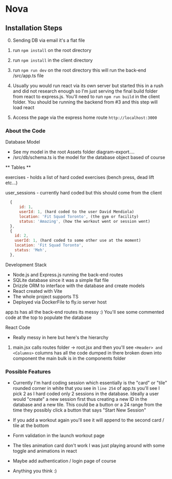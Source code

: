 # Nova

## Installation Steps

0. Sending DB via email it's a flat file

1. run `npm install` on the root directory

2. run `npm install` in the client directory

3. run `npm run dev` on the root directory this will run the back-end /src/app.ts file

4. Usually you would run react via its own server but started this in a rush and did not research enough so I'm just serving the final build folder from react to express.js. You'll need to run `npm run build` in the client folder. You should be running the backend from #3 and this step will load react

5. Access the page via the express home route `http://localhost:3000`

### About the Code

Database Model

- See my model in the root Assets folder diagram-export....
- /src/db/schema.ts is the model for the database object based of course

** Tables **

exercises - holds a list of hard coded exercises (bench press, dead lift etc...)

user_sessions - currently hard coded but this should come from the client

```javascript
  {
      id: 1,
      userId: 1, (hard coded to the user David Mendiola)
      location: 'Fit Squad Toronto', (the gym or facility)
      status: 'Amazing', (how the workout went or session went)
  },
  {
    id: 2,
    userId: 1, (hard coded to some other use at the moment)
    location: 'Fit Squad Toronto',
    status: 'Meh',
  },
```

Development Stack

- Node.js and Express.js running the back-end routes
- SQLite database since it was a simple flat file
- Drizzle ORM to interface with the database and create models
- React created with Vite
- The whole project supports TS
- Deployed via DockerFile to fly.io server host

app.ts has all the back-end routes its messy :) You'll see some commented code at the top to populate the database

React Code

- Really messy in here but here's the hierarchy

1. main.jsx calls routes folder -> root.jsx and then you'll see `<Header> and <Columns>` columns has all the code dumped in there broken down into component the main bulk is in the components folder

### Possible Features

- Currently I'm hard coding session which essentially is the "card" or "tile" rounded corner in white that you see in `line 254` of app.ts you'll see I pick 2 as I hard coded only 2 sessions in the database. Ideally a user would "create" a new session first thus creating a new ID in the database and a new tile. This could be a button or a 24 range from the time they possibly click a button that says "Start New Session"

- If you add a workout again you'll see it will append to the second card / tile at the bottom

- Form validation in the launch workout page

- The tiles animation card don't work I was just playing around with some toggle and animations in react

- Maybe add authentication / login page of course

- Anything you think :)
